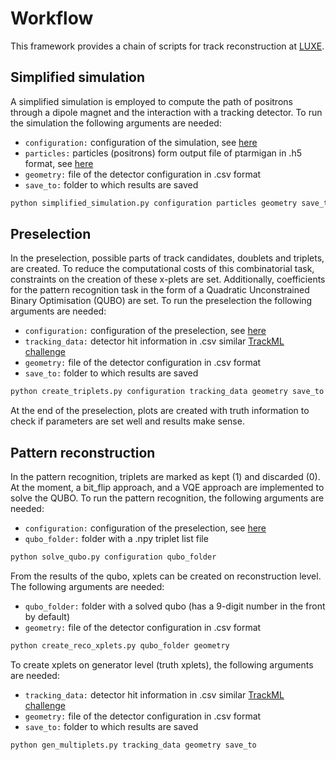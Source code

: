 #  Workflow 

This framework provides a chain of scripts for track reconstruction at [LUXE](https://arxiv.org/abs/2102.02032).

## Simplified simulation
A simplified simulation is employed to compute the path of positrons through a dipole magnet and the interaction with 
a tracking detector. To run the simulation the following arguments are needed:
   * `configuration:` configuration of the simulation, see [here](docs/simplified_simulation_input.md)
   * `particles:` particles (positrons) form output file of ptarmigan in .h5 format, see [here](https://github.com/tgblackburn)
   * `geometry:` file of the detector configuration in .csv format
   * `save_to:` folder to which results are saved

```bash
python simplified_simulation.py configuration particles geometry save_to
```

## Preselection
In the preselection, possible parts of track candidates, doublets and triplets, are created. To reduce the computational
costs of this combinatorial task, constraints on the creation of these x-plets are set. Additionally, coefficients for the
pattern recognition task in the form of a Quadratic Unconstrained Binary Optimisation (QUBO) are set.
To run the preselection the following arguments are needed:
   * `configuration:` configuration of the preselection, see [here](docs/make_triplets_input.md)
   * `tracking_data:` detector hit information in .csv similar [TrackML challenge](https://www.kaggle.com/c/trackml-particle-identification)
   * `geometry:` file of the detector configuration in .csv format
   * `save_to:` folder to which results are saved

```bash
python create_triplets.py configuration tracking_data geometry save_to
```

At the end of the preselection, plots are created with truth information to check if parameters are set well and results 
make sense.

## Pattern reconstruction
In the pattern recognition, triplets are marked as kept (1) and discarded (0). At the moment, a bit_flip approach, and
a VQE approach are implemented to solve the QUBO. To run the pattern recognition, the following arguments are needed:
   * `configuration:` configuration of the preselection, see [here](docs/qubo_solve_input.md)
   * `qubo_folder:` folder with a .npy triplet list file

```bash
python solve_qubo.py configuration qubo_folder
```
From the results of the qubo, xplets can be created on reconstruction level. The following arguments are needed:
   * `qubo_folder:` folder with a solved qubo (has a 9-digit number in the front by default)
   * `geometry:` file of the detector configuration in .csv format

```bash
python create_reco_xplets.py qubo_folder geometry
```

To create xplets on generator level (truth xplets), the following arguments are needed:
   * `tracking_data:` detector hit information in .csv similar [TrackML challenge](https://www.kaggle.com/c/trackml-particle-identification)
   * `geometry:` file of the detector configuration in .csv format
   * `save_to:` folder to which results are saved
```bash
python gen_multiplets.py tracking_data geometry save_to
```






